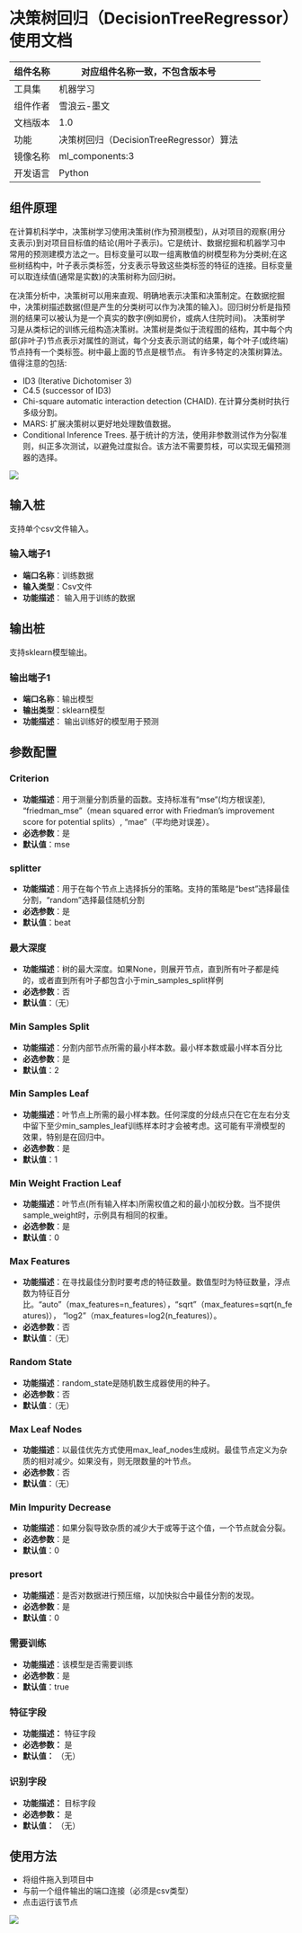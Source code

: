 # 决策树回归（DecisionTreeRegressor）使用文档
| 组件名称 | 对应组件名称一致，不包含版本号 |  |  |
| --- | --- | --- | --- |
| 工具集 | 机器学习 |  |  |
| 组件作者 | 雪浪云-墨文 |  |  |
| 文档版本 | 1.0 |  |  |
| 功能 | 决策树回归（DecisionTreeRegressor）算法 |  |  |
| 镜像名称 | ml_components:3 |  |  |
| 开发语言 | Python |  |  |

## 组件原理
在计算机科学中，决策树学习使用决策树(作为预测模型)，从对项目的观察(用分支表示)到对项目目标值的结论(用叶子表示)。它是统计、数据挖掘和机器学习中常用的预测建模方法之一。目标变量可以取一组离散值的树模型称为分类树;在这些树结构中，叶子表示类标签，分支表示导致这些类标签的特征的连接。目标变量可以取连续值(通常是实数)的决策树称为回归树。  

在决策分析中，决策树可以用来直观、明确地表示决策和决策制定。在数据挖掘中，决策树描述数据(但是产生的分类树可以作为决策的输入)。回归树分析是指预测的结果可以被认为是一个真实的数字(例如房价，或病人住院时间)。
决策树学习是从类标记的训练元组构造决策树。决策树是类似于流程图的结构，其中每个内部(非叶子)节点表示对属性的测试，每个分支表示测试的结果，每个叶子(或终端)节点持有一个类标签。树中最上面的节点是根节点。
有许多特定的决策树算法。值得注意的包括:

- ID3 (Iterative Dichotomiser 3)
- C4.5 (successor of ID3)
- Chi-square automatic interaction detection (CHAID). 在计算分类树时执行多级分割。
- MARS: 扩展决策树以更好地处理数值数据。
- Conditional Inference Trees. 基于统计的方法，使用非参数测试作为分裂准则，纠正多次测试，以避免过度拟合。该方法不需要剪枝，可以实现无偏预测器的选择。

![](./img/1.png)
## 输入桩
支持单个csv文件输入。
### 输入端子1

- **端口名称**：训练数据
- **输入类型**：Csv文件
- **功能描述**： 输入用于训练的数据
## 输出桩
支持sklearn模型输出。
### 输出端子1

- **端口名称**：输出模型
- **输出类型**：sklearn模型
- **功能描述**： 输出训练好的模型用于预测
## 参数配置
### Criterion

- **功能描述**：用于测量分割质量的函数。支持标准有“mse“(均方根误差), “friedman_mse”（mean squared error with Friedman’s improvement score for potential splits）, “mae”（平均绝对误差）。
- **必选参数**：是
- **默认值**：mse
### splitter

- **功能描述**：用于在每个节点上选择拆分的策略。支持的策略是“best”选择最佳分割，“random”选择最佳随机分割
- **必选参数**：是
- **默认值**：beat
### 最大深度

- **功能描述**：树的最大深度。如果None，则展开节点，直到所有叶子都是纯的，或者直到所有叶子都包含小于min_samples_split样例
- **必选参数**：否
- **默认值**：（无）
### Min Samples Split

- **功能描述**：分割内部节点所需的最小样本数。最小样本数或最小样本百分比
- **必选参数**：是
- **默认值**：2
### Min Samples Leaf

- **功能描述**：叶节点上所需的最小样本数。任何深度的分歧点只在它在左右分支中留下至少min_samples_leaf训练样本时才会被考虑。这可能有平滑模型的效果，特别是在回归中。
- **必选参数**：是
- **默认值**：1
### Min Weight Fraction Leaf

- **功能描述**：叶节点(所有输入样本)所需权值之和的最小加权分数。当不提供sample_weight时，示例具有相同的权重。
- **必选参数**：是
- **默认值**：0
### Max Features

- **功能描述**：在寻找最佳分割时要考虑的特征数量。数值型时为特征数量，浮点数为特征百分比。“auto”（max_features=n_features），“sqrt”（max_features=sqrt(n_features)），
“log2”（max_features=log2(n_features)）。
- **必选参数**：否
- **默认值**：（无）
### Random State

- **功能描述**：random_state是随机数生成器使用的种子。
- **必选参数**：否
- **默认值**：（无）
### Max Leaf Nodes

- **功能描述**：以最佳优先方式使用max_leaf_nodes生成树。最佳节点定义为杂质的相对减少。如果没有，则无限数量的叶节点。
- **必选参数**：否
- **默认值**：（无）
### Min Impurity Decrease

- **功能描述**：如果分裂导致杂质的减少大于或等于这个值，一个节点就会分裂。
- **必选参数**：是
- **默认值**：0
### presort

- **功能描述**：是否对数据进行预压缩，以加快拟合中最佳分割的发现。
- **必选参数**：是
- **默认值**：0
### 需要训练

- **功能描述**：该模型是否需要训练
- **必选参数**：是
- **默认值**：true

### 特征字段

- **功能描述：** 特征字段
- **必选参数：** 是
- **默认值：** （无）

### 识别字段

- **功能描述：** 目标字段
- **必选参数：** 是
- **默认值：** （无）

## 使用方法
- 将组件拖入到项目中
- 与前一个组件输出的端口连接（必须是csv类型）
- 点击运行该节点


![](./img/2.png)



